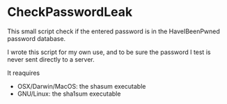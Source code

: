 # CheckPasswordLeak


This small script check if the entered password is in the HaveIBeenPwned password database.

I wrote this script for my own use, and to be sure the password I test is never sent directly to a server.

It reaquires
- OSX/Darwin/MacOS: the shasum executable
- GNU/Linux: the sha1sum executable
